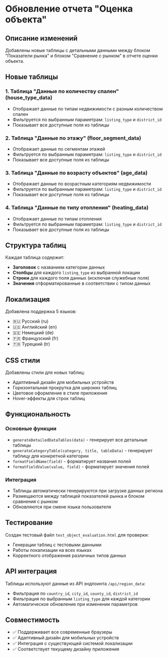 # Обновление отчета "Оценка объекта"

## Описание изменений

Добавлены новые таблицы с детальными данными между блоком "Показатели рынка" и блоком "Сравнение с рынком" в отчете оценки объекта.

## Новые таблицы

### 1. Таблица "Данные по количеству спален" (house_type_data)
- Отображает данные по типам недвижимости с разным количеством спален
- Фильтруется по выбранным параметрам: `listing_type` и `district_id`
- Показывает все доступные поля из таблицы

### 2. Таблица "Данные по этажу" (floor_segment_data)
- Отображает данные по сегментам этажей
- Фильтруется по выбранным параметрам: `listing_type` и `district_id`
- Показывает все доступные поля из таблицы

### 3. Таблица "Данные по возрасту объектов" (age_data)
- Отображает данные по возрастным категориям недвижимости
- Фильтруется по выбранным параметрам: `listing_type` и `district_id`
- Показывает все доступные поля из таблицы

### 4. Таблица "Данные по типу отопления" (heating_data)
- Отображает данные по типам отопления
- Фильтруется по выбранным параметрам: `listing_type` и `district_id`
- Показывает все доступные поля из таблицы

## Структура таблиц

Каждая таблица содержит:
- **Заголовок** с названием категории данных
- **Столбцы** для каждого `listing_type` из выбранной локации
- **Строки** для каждого поля данных (исключая служебные поля)
- **Значения** отформатированные в соответствии с типом данных

## Локализация

Добавлена поддержка 5 языков:
- 🇷🇺 Русский (ru)
- 🇺🇸 Английский (en)
- 🇩🇪 Немецкий (de)
- 🇫🇷 Французский (fr)
- 🇹🇷 Турецкий (tr)

## CSS стили

Добавлены стили для новых таблиц:
- Адаптивный дизайн для мобильных устройств
- Горизонтальная прокрутка для широких таблиц
- Цветовое оформление в стиле приложения
- Hover-эффекты для строк таблиц

## Функциональность

### Основные функции
- `generateDetailedDataTables(data)` - генерирует все детальные таблицы
- `generateCategoryTable(category, title, tableData)` - генерирует таблицу для конкретной категории
- `formatFieldName(field)` - форматирует названия полей
- `formatFieldValue(value, field)` - форматирует значения полей

### Интеграция
- Таблицы автоматически генерируются при загрузке данных региона
- Размещаются между таблицей показателей рынка и блоком сравнения с рынком
- Обновляются при смене языка пользователя

## Тестирование

Создан тестовый файл `test_object_evaluation.html` для проверки:
- Генерации таблиц с тестовыми данными
- Работы локализации на всех языках
- Корректного отображения различных типов данных

## API интеграция

Таблицы используют данные из API эндпоинта `/api/region_data`:
- Фильтрация по `country_id`, `city_id`, `county_id`, `district_id`
- Фильтрация по выбранным `listing_type` для каждой категории
- Автоматическое обновление при изменении параметров

## Совместимость

- ✅ Поддерживает все современные браузеры
- ✅ Адаптивный дизайн для мобильных устройств
- ✅ Интеграция с существующей системой локализации
- ✅ Соответствует текущему дизайну приложения
